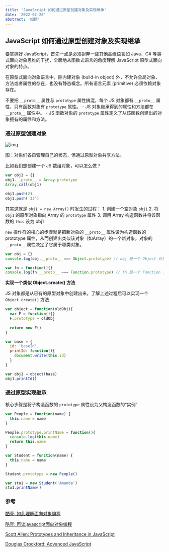```yaml
---
title: 'JavaScript 如何通过原型创建对象及实现继承'
date: '2022-02-28'
abstract: '如题'
---
```


## JavaScript 如何通过原型创建对象及实现继承

要掌握好 JavaScript，首先一点是必须摒弃一些其他高级语言如 Java、C# 等类式面向对象思维的干扰，全面地从函数式语言的角度理解 JavaScript 原型式面向对象的特点。

在原型式面向对象语言中，除内建对象 (build-in object) 外，不允许全局对象、方法或者属性的存在，也没有静态概念。所有语言元素 (primitive) 必须依赖对象存在。

不要把 `__proto__` 属性与 `prototype` 属性搞混，每个 JS 对象都有 `__proto__` 属性，只有函数对象有 `prototype` 属性。
	 - JS 对象继承得到的属性和方法都在 `__proto__` 属性中。
	 - JS 函数对象的 `prototype` 属性定义了从该函数创建出的对象拥有的属性和方法。

### 通过原型创建对象

![img](https://docs.microsoft.com/en-us/previous-versions/msdn10/images/ff852808.img007(en-us,msdn.10).png)

图：对象们各自管理自己的状态，但通过原型对象共享方法。

比如我们想创建一个 JS 数组对象，可以怎么做？

```js
var obj1 = {}
obj1.__proto__ = Array.prototype
Array.call(obj1)

obj1.push(2)
obj1.push('33')
```
其实这就是 `obj1 = new Array()` 时发生的过程：
	1. 创建一个空对象 `obj1`
	2. 将 `obj1` 的原型对象指向 Array 的 `prototype` 属性
	3. 调用 Array 构造函数并将该函数的 `this` 设为 obj1

`new` 操作符的核心的步骤就是把新对象的 `__proto__` 属性设为构造函数的 prototype 属性，从而创建出类似该对象（如Array）的一个新对象。对象的 `__proto__` 属性决定了它属于哪类对象。
```js
var obj = {}
console.log(obj.__proto__ === Object.prototype) // obj 是一个 Object 对象

var fn = function(){}
console.log(fn.__proto__ === Function.prototype) // fn 是一个 Function 对象
```

**实现一个类似 Object.create() 方法**

JS 对象都是从已有的原型对象中创建出来，了解上述过程后可以实现一个 `Object.create()` 方法

```js
var object = function(oldObj){
  var F = function(){}
  F.prototype = oldObj
  
  return new F()
}

var base = {
  id: 'baseId',
  printId: function(){
    document.write(this.id)
  }
}

var obj1 = object(base)
obj1.printId()
```

### 通过原型实现继承

核心步骤是将子构造函数的 `prototype` 属性设为父构造函数的“实例”

```js
var People = function(name) {
  this.name = name
}

People.prototype.printName = function(){
  console.log(this.name)
  return this.name
}

var Student = function(name) {
  this.name = name
}

Student.prototype = new People()

var stu1 = new Student('Amanda')
stu1.printName()
```


### 参考

[酷壳: 如此理解面向对象编程](http://coolshell.cn/articles/6441.html)

[酷壳: 再谈javascript面向对象编程](http://coolshell.cn/articles/6668.html)

[Scott Allen: Prototypes and Inheritance in JavaScript](https://docs.microsoft.com/en-us/previous-versions/msdn10/ff852808(v=msdn.10))

[Douglas Crockford: Advanced JavaScript](https://www.youtube.com/watch?v=DwYPG6vreJg)

